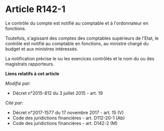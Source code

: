 # Article R142-1

Le contrôle du compte est notifié au comptable et à l'ordonnateur en fonctions. 

Toutefois, s'agissant des comptes des comptables supérieurs de l'Etat, le contrôle est notifié au comptable en fonctions, au
ministre chargé du budget et aux ministres intéressés. 

La notification précise le ou les exercices contrôlés et le nom du ou des magistrats rapporteurs.

**Liens relatifs à cet article**

_Modifié par_:

  - Décret n°2015-812 du 3 juillet 2015 - art. 19

_Cité par_:

  - Décret n°2017-1577 du 17 novembre 2017 - art. 15 (V)
  - Code des juridictions financières - art. D112-20-1 (Ab)
  - Code des juridictions financières - art. D142-2 (M)

